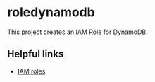 # roledynamodb

This project creates an IAM Role for DynamoDB.

## Helpful links

- [IAM roles][1]

[1]: https://docs.aws.amazon.com/IAM/latest/UserGuide/id_roles.html